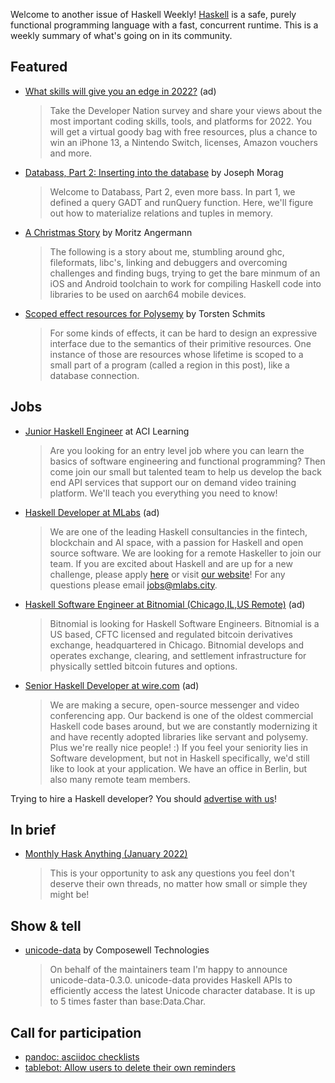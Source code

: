 Welcome to another issue of Haskell Weekly!
[Haskell](https://www.haskell.org) is a safe, purely functional programming language with a fast, concurrent runtime.
This is a weekly summary of what's going on in its community.

## Featured

<!-- Runs on 2021-12-09, 2021-12-23, 2022-01-06, and 2022-01-20. -->
- [What skills will give you an edge in 2022?](https://www.developereconomics.net/?member_id=haskell) (ad)
  > Take the Developer Nation survey and share your views about the most important coding skills, tools, and platforms for 2022. You will get a virtual goody bag with free resources, plus a chance to win an iPhone 13, a Nintendo Switch, licenses, Amazon vouchers and more.

- [Databass, Part 2: Inserting into the database](https://blog.josephmorag.com/posts/databass2/) by Joseph Morag
  > Welcome to Databass, Part 2, even more bass. In part 1, we defined a query GADT and runQuery function. Here, we'll figure out how to materialize relations and tuples in memory.

- [A Christmas Story](https://github.com/zw3rk/mobile-core-log/blob/c65940599f2fb480ee8f08ea5a5f812db36a6b15/LOG.md) by Moritz Angermann
  > The following is a story about me, stumbling around ghc, fileformats, libc's, linking and debuggers and overcoming challenges and finding bugs, trying to get the bare minmum of an iOS and Android toolchain to work for compiling Haskell code into libraries to be used on aarch64 mobile devices.

- [Scoped effect resources for Polysemy](https://www.tweag.io/blog/2022-01-05-polysemy-scoped/) by Torsten Schmits
  > For some kinds of effects, it can be hard to design an expressive interface due to the semantics of their primitive resources. One instance of those are resources whose lifetime is scoped to a small part of a program (called a region in this post), like a database connection.

## Jobs

- [Junior Haskell Engineer](https://acilearning.applytojob.com/apply/IuGQtn7Tkh/Junior-Software-Engineer-Remote?referrer=20211202012454J4X0XKJBEFJUJTGT) at ACI Learning
  > Are you looking for an entry level job where you can learn the basics of software engineering and functional programming? Then come join our small but talented team to help us develop the back end API services that support our on demand video training platform. We'll teach you everything you need to know!

<!-- Runs from 2021-11-04 to 2022-04-14. -->
- [Haskell Developer at MLabs](https://apply.workable.com/mlabs/j/63DAAA4AEF/) (ad)
  > We are one of the leading Haskell consultancies in the fintech, blockchain and AI space, with a passion for Haskell and open source software. We are looking for a remote Haskeller to join our team. If you are excited about Haskell and are up for a new challenge, please apply [here](https://apply.workable.com/mlabs/j/63DAAA4AEF/) or visit [our website](https://mlabs.city/)! For any questions please email <jobs@mlabs.city>.

<!-- Runs from 2022-01-06 to 2022-03-24. -->
- [Haskell Software Engineer at Bitnomial (Chicago,IL,US Remote)](https://bitnomial.com/jobs/) (ad)
  > Bitnomial is looking for Haskell Software Engineers. Bitnomial is a US based, CFTC licensed and regulated bitcoin derivatives exchange, headquartered in Chicago. Bitnomial develops and operates exchange, clearing, and settlement infrastructure for physically settled bitcoin futures and options.

<!-- Runs on 2022-01-06 only. -->
- [Senior Haskell Developer at wire.com](https://wire.softgarden.io/job/14618873/Senior-Haskell-Developer-m-f-d-?jobDbPVId=38022943&l=en) (ad)
  > We are making a secure, open-source messenger and video conferencing app. Our backend is one of the oldest commercial Haskell code bases around, but we are constantly modernizing it and have recently adopted libraries like servant and polysemy. Plus we're really nice people! :) If you feel your seniority lies in Software development, but not in Haskell specifically, we'd still like to look at your application. We have an office in Berlin, but also many remote team members.

Trying to hire a Haskell developer?
You should [advertise with us](https://haskellweekly.news/advertising.html)!

## In brief

- [Monthly Hask Anything (January 2022)](https://np.reddit.com/r/haskell/comments/rtbzbl/monthly_hask_anything_january_2022/)
  > This is your opportunity to ask any questions you feel don't deserve their own threads, no matter how small or simple they might be!

## Show & tell

- [unicode-data](https://discourse.haskell.org/t/ann-unicode-data-0-3-0-apis-to-efficiently-access-the-unicode-character-database/3861?u=taylorfausak) by Composewell Technologies
  > On behalf of the maintainers team I'm happy to announce unicode-data-0.3.0. unicode-data provides Haskell APIs to efficiently access the latest Unicode character database. It is up to 5 times faster than base:Data.Char.

## Call for participation

- [pandoc: asciidoc checklists](https://github.com/jgm/pandoc/issues/7798)
- [tablebot: Allow users to delete their own reminders](https://github.com/WarwickTabletop/tablebot/issues/96)
